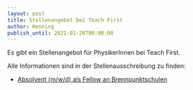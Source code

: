 ```yaml
---
layout: post
title: Stellenangebot bei Teach First
author: Henning
publish_until: 2022-01-26T00:00:00
---
```


Es gibt ein Stellenangebot für PhysikerInnen bei Teach First.

Alle Informationen sind in der Stellenausschreibung zu finden:

* [Absolvent (m/w/d) als Fellow an Brennpunktschulen](dokumente/ausschreibungen_jobboerse/2021-01-26_Teach_First.pdf)
